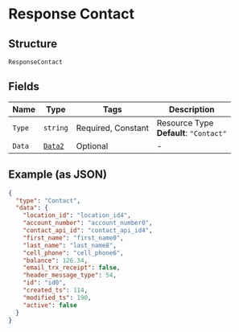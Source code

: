 
# Response Contact

## Structure

`ResponseContact`

## Fields

| Name | Type | Tags | Description |
|  --- | --- | --- | --- |
| `Type` | `string` | Required, Constant | Resource Type<br>**Default**: `"Contact"` |
| `Data` | [`Data2`](../../doc/models/data-2.md) | Optional | - |

## Example (as JSON)

```json
{
  "type": "Contact",
  "data": {
    "location_id": "location_id4",
    "account_number": "account_number0",
    "contact_api_id": "contact_api_id4",
    "first_name": "first_name0",
    "last_name": "last_name8",
    "cell_phone": "cell_phone6",
    "balance": 126.34,
    "email_trx_receipt": false,
    "header_message_type": 54,
    "id": "id0",
    "created_ts": 114,
    "modified_ts": 190,
    "active": false
  }
}
```

